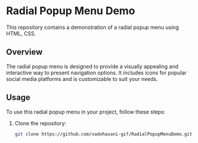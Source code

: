# Radial Popup Menu Demo

This repository contains a demonstration of a radial popup menu using HTML, CSS.

## Overview

The radial popup menu is designed to provide a visually appealing and interactive way to present navigation options. It includes icons for popular social media platforms and is customizable to suit your needs.


## Usage

To use this radial popup menu in your project, follow these steps:

1. Clone the repository:

   ```bash
   git clone https://github.com/vadohasani-gif/RadialPopupMenuDemo.gitt
